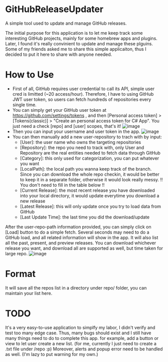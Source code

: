 # GitHubReleaseUpdater
A simple tool used to update and manage GitHub releases.

The initial purpose for this application is to let me keep track some interesting GitHub projects, mainly for some homebrew apps and plugins. Later, I found it's really convinient to update and manage these plguins. 
Some of my friends asked me to share this simple applicaiton, thus I decided to put it here to share with anyone needed.

# How to Use

* First of all, GitHub requires user credential to call its API, simple user cred is limitted (~20 access/hour). 
Therefore, I have to using GitHub JWT user token, so users can fetch hundreds of repositories every single time.
* You can simply get your GitHub user token at https://github.com/settings/tokens , and then [Personal access token] > [Tokens(classic)] > "Create an personal access token for C# App". 
You just need a check [repo] and [user] scopes, that's it!
![image](https://github.com/user-attachments/assets/2969365a-c20d-4eb7-9f43-208f4b431023)
* Then you can input your username and user token in the app.
![image](https://github.com/user-attachments/assets/105e4e54-b664-4306-9b37-b61fe76c17c5)
* You can then manually add a new user-repository to trach with by input:
  - [User]: the user name who owns the targeting repositories
  - [Repository]: the repo you need to track with, only User and Repository are the real entities needed to fetch data through GitHub
  - [Category]: this only used for categorization, you can put whatever you want
  - [LocalPath]: the local path you wanna keep track of the branch. Since you can download the whole repo checkin, it would be better to keep it in a separate folder, otherwise it would look really messy.
    !! You don't need to fill in the table below !!
  - [Current Release]: the most recent release you have downloaded into your local directory, it would update everytime you download a new release
  - [Latest Release]: this will only update once you try to load data from GitHub
  - [Last Update Time]: the last time you did the download/update

After the user-repo-path information provided, you can simply click on [Load] button to do a simple fetch.
Several seconds may need to do a GitHub load, and all related information will show in the app.
It will also list all the past, present, and preview releases. You can download whichever release you want, and download all are supported as well, but time taken for large repo.
![image](https://github.com/user-attachments/assets/a6ea67c8-5c2c-4009-8db2-fd31f5fa4915)

# Format
It will save all the repos list in a directory under repo/ folder, you can maintain your list here. 

# TODO
It's a very easy-to-use application to simplfy my labor, I didn't verify and test too many edge case. Thus, many bugs should exist and I still have many things need to do to complete this app.
for example, add a button or view to let user create a new list. (for me, currently I just need to create a .txt file under /repo :p)
Moreover, alerts and popup error need to be handled as well. (I'm lazy to put warning for my own.)
